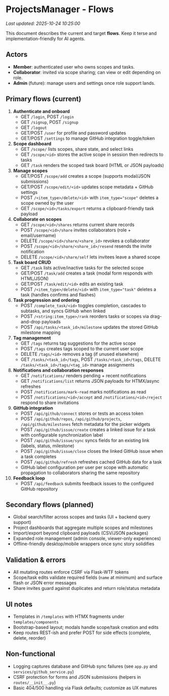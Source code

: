 # ProjectsManager - Flows
_Last updated: 2025-10-24 10:25:00_

This document describes the current and target **flows**. Keep it terse and implementation-friendly for AI agents.

## Actors
- **Member**: authenticated user who owns scopes and tasks.
- **Collaborator**: invited via scope sharing; can view or edit depending on role.
- **Admin** (future): manage users and settings once role support lands.

## Primary flows (current)
1. **Authenticate and onboard**
   - GET `/login`, POST `/login`
   - GET `/signup`, POST `/signup`
   - GET `/logout`
   - GET/POST `/user` for profile and password updates
   - GET/POST `/settings` to manage GitHub integration toggle/token
2. **Scope dashboard**
   - GET `/scope/` lists scopes, share state, and select links
   - GET `/scope/<id>` stores the active scope in session then redirects to tasks
   - GET `/task` renders the scoped task board (HTML or JSON payloads)
3. **Manage scopes**
   - GET/POST `/scope/add` creates a scope (supports modal/JSON submissions)
   - GET/POST `/scope/edit/<id>` updates scope metadata + GitHub settings
   - POST `/<item_type>/delete/<id>` with `item_type="scope"` deletes a scope owned by the user
   - GET `/scope/<id>/tasks/export` returns a clipboard-friendly task payload
4. **Collaborate on scopes**
   - GET `/scope/<id>/shares` returns current share records
   - POST `/scope/<id>/share` invites collaborators (role + email/username)
   - DELETE `/scope/<id>/share/<share_id>` revokes a collaborator
   - POST `/scope/<id>/share/<share_id>/resend` resends the invite notification
   - DELETE `/scope/<id>/share/self` lets invitees leave a shared scope
5. **Task board CRUD**
   - GET `/task` lists active/inactive tasks for the selected scope
   - GET/POST `/task/add` creates a task (modal form responds with HTML/JSON)
   - GET/POST `/task/edit/<id>` edits an existing task
   - POST `/<item_type>/delete/<id>` with `item_type="task"` deletes a task (handles confirms and flashes)
6. **Task progression and ordering**
   - POST `/complete_task/<id>` toggles completion, cascades to subtasks, and syncs GitHub when linked
   - POST `/<string:item_type>/rank` reorders tasks or scopes via drag-and-drop payloads
   - POST `/api/tasks/<task_id>/milestone` updates the stored GitHub milestone mapping
7. **Tag management**
   - GET `/tags` returns tag suggestions for the active scope
   - POST `/tags` creates tags scoped to the current user scope
   - DELETE `/tags/<id>` removes a tag (if unused elsewhere)
   - GET `/tasks/<task_id>/tags`, POST `/tasks/<task_id>/tags`, DELETE `/tasks/<task_id>/tags/<tag_id>` manage assignments
8. **Notifications and collaboration responses**
   - GET `/notifications/` renders pending + recent notifications
   - GET `/notifications/list` returns JSON payloads for HTMX/async refreshes
   - POST `/notifications/mark-read` marks notifications as read
   - POST `/notifications/<id>/accept` and `/notifications/<id>/reject` respond to share invitations
9. **GitHub integration**
   - POST `/api/github/connect` stores or tests an access token
   - POST `/api/github/repos`, `/api/github/projects`, `/api/github/milestones` fetch metadata for the picker widgets
   - POST `/api/github/issue/create` creates a linked issue for a task with configurable synchronization label
   - POST `/api/github/issue/sync` syncs fields for an existing link (labels, status, milestone)
   - POST `/api/github/issue/close` closes the linked GitHub issue when a task completes
   - POST `/api/github/refresh` refreshes cached GitHub data for a task
   - GitHub label configuration per user per scope with automatic propagation to collaborators sharing the same repository
10. **Feedback loop**
    - POST `/api/feedback` submits feedback issues to the configured GitHub repository

## Secondary flows (planned)
- Global search/filter across scopes and tasks (UI + backend query support)
- Project dashboards that aggregate multiple scopes and milestones
- Import/export beyond clipboard payloads (CSV/JSON packages)
- Expanded role management (admin console, viewer-only experiences)
- Offline-friendly desktop/mobile wrappers once sync story solidifies

## Validation & errors
- All mutating routes enforce CSRF via Flask-WTF tokens
- Scope/task edits validate required fields (`name` at minimum) and surface flash or JSON error messages
- Share invites guard against duplicates and return role/status metadata

## UI notes
- Templates in `/templates` with HTMX fragments under `templates/components`
- Bootstrap-based layout; modals handle scope/task creation and edits
- Keep routes REST-ish and prefer POST for side effects (complete, delete, reorder)

## Non-functional
- Logging captures database and GitHub sync failures (see `app.py` and `services/github_service.py`)
- CSRF protection for forms and JSON submissions (helpers in `routes/__init__.py`)
- Basic 404/500 handling via Flask defaults; customize as UX matures

